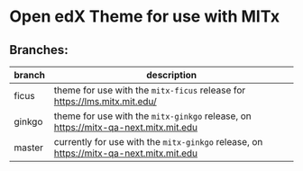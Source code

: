# Open edX Theme for use with MITx

## Branches:

| branch      | description   |
|-------------|------------------------------------------------------------------------------|
| ficus       | theme for use with the `mitx-ficus` release for https://lms.mitx.mit.edu/    |
| ginkgo      | theme for use with the `mitx-ginkgo` release, on https://mitx-qa-next.mitx.mit.edu |
| master      | currently for use with the `mitx-ginkgo` release, on https://mitx-qa-next.mitx.mit.edu |                                                                            
